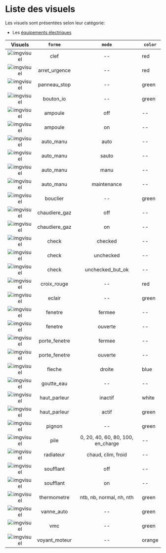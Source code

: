 # Liste des visuels


Les visuels sont présentées selon leur catégorie:

* Les [équipements électriques](visuels_electriques.md)


| Visuels | `forme` | `mode` | `color` |
|:-------:|:-----:|:----:|-------|
| ![imgvisuel](https://svn.abls-habitat.fr/repo/Watchdog/prod/Watchdogd/IHM/img/clef_red.png)  | clef | -- | red |
| ![imgvisuel](https://svn.abls-habitat.fr/repo/Watchdog/prod/Watchdogd/IHM/img/arret_urgence_red.png)  | arret_urgence | -- | red |
| ![imgvisuel](https://svn.abls-habitat.fr/repo/Watchdog/prod/Watchdogd/IHM/img/panneau_stop_red.png)  | panneau_stop | -- | green |
| ![imgvisuel](https://svn.abls-habitat.fr/repo/Watchdog/prod/Watchdogd/IHM/img/bouton_io_green.png)  | bouton_io | -- | green |
| ![imgvisuel](https://svn.abls-habitat.fr/repo/Watchdog/prod/Watchdogd/IHM/img/ampoule_off.png)  | ampoule | off | -- |
| ![imgvisuel](https://svn.abls-habitat.fr/repo/Watchdog/prod/Watchdogd/IHM/img/ampoule_on.png)  | ampoule | on | -- |
| ![imgvisuel](https://svn.abls-habitat.fr/repo/Watchdog/prod/Watchdogd/IHM/img/auto_manu_auto.png)  | auto_manu | auto | -- |
| ![imgvisuel](https://svn.abls-habitat.fr/repo/Watchdog/prod/Watchdogd/IHM/img/auto_manu_sauto.png)  | auto_manu | sauto | -- |
| ![imgvisuel](https://svn.abls-habitat.fr/repo/Watchdog/prod/Watchdogd/IHM/img/auto_manu_manu.png)  | auto_manu | manu | -- |
| ![imgvisuel](https://svn.abls-habitat.fr/repo/Watchdog/prod/Watchdogd/IHM/img/auto_manu_maintenance.png)  | auto_manu | maintenance | -- |
| ![imgvisuel](https://svn.abls-habitat.fr/repo/Watchdog/prod/Watchdogd/IHM/img/bouclier_green.png)  | bouclier | -- | green |
| ![imgvisuel](https://svn.abls-habitat.fr/repo/Watchdog/prod/Watchdogd/IHM/img/chaudiere_gaz_off.png)  | chaudiere_gaz | off | -- |
| ![imgvisuel](https://svn.abls-habitat.fr/repo/Watchdog/prod/Watchdogd/IHM/img/chaudiere_gaz_on.png)  | chaudiere_gaz | on | -- |
| ![imgvisuel](https://svn.abls-habitat.fr/repo/Watchdog/prod/Watchdogd/IHM/img/check_checked.png)  | check | checked | -- |
| ![imgvisuel](https://svn.abls-habitat.fr/repo/Watchdog/prod/Watchdogd/IHM/img/check_unchecked.png)  | check | unchecked | -- |
| ![imgvisuel](https://svn.abls-habitat.fr/repo/Watchdog/prod/Watchdogd/IHM/img/check_unchecked_but_ok.png)  | check | unchecked_but_ok | -- |
| ![imgvisuel](https://svn.abls-habitat.fr/repo/Watchdog/prod/Watchdogd/IHM/img/croix_rouge_red.png) | croix_rouge | -- | red |
| ![imgvisuel](https://svn.abls-habitat.fr/repo/Watchdog/prod/Watchdogd/IHM/img/eclair_green.png) | eclair | -- | green |
| ![imgvisuel](https://svn.abls-habitat.fr/repo/Watchdog/prod/Watchdogd/IHM/img/fenetre_fermee.png) | fenetre | fermee | -- |
| ![imgvisuel](https://svn.abls-habitat.fr/repo/Watchdog/prod/Watchdogd/IHM/img/fenetre_ouverte.png) | fenetre | ouverte | -- |
| ![imgvisuel](https://svn.abls-habitat.fr/repo/Watchdog/prod/Watchdogd/IHM/img/porte_fenetre_fermee.png) | porte_fenetre | fermee | -- |
| ![imgvisuel](https://svn.abls-habitat.fr/repo/Watchdog/prod/Watchdogd/IHM/img/porte_fenetre_ouverte.png) | porte_fenetre | ouverte | -- |
| ![imgvisuel](https://svn.abls-habitat.fr/repo/Watchdog/prod/Watchdogd/IHM/img/fleche_froite_blue.png) | fleche | droite | blue |
| ![imgvisuel](https://svn.abls-habitat.fr/repo/Watchdog/prod/Watchdogd/IHM/img/goutte_eau.png) | goutte_eau | -- | -- |
| ![imgvisuel](https://svn.abls-habitat.fr/repo/Watchdog/prod/Watchdogd/IHM/img/haut_parleur_inactif_white.png) | haut_parleur | inactif | white |
| ![imgvisuel](https://svn.abls-habitat.fr/repo/Watchdog/prod/Watchdogd/IHM/img/haut_parleur_actif_green.png) | haut_parleur | actif | green |
| ![imgvisuel](https://svn.abls-habitat.fr/repo/Watchdog/prod/Watchdogd/IHM/img/pignon_green.png) | pignon | -- | green |
| ![imgvisuel](https://svn.abls-habitat.fr/repo/Watchdog/prod/Watchdogd/IHM/img/pile_80.png) | pile | 0, 20, 40, 60, 80, 100, en_charge | -- |
| ![imgvisuel](https://svn.abls-habitat.fr/repo/Watchdog/prod/Watchdogd/IHM/img/radiateur_chaud.png) | radiateur | chaud, clim, froid | -- |
| ![imgvisuel](https://svn.abls-habitat.fr/repo/Watchdog/prod/Watchdogd/IHM/img/soufflant_off.png) | soufflant | off | -- |
| ![imgvisuel](https://svn.abls-habitat.fr/repo/Watchdog/prod/Watchdogd/IHM/img/soufflant_on.png) | soufflant | on | -- |
| ![imgvisuel](https://svn.abls-habitat.fr/repo/Watchdog/prod/Watchdogd/IHM/img/thermometre_nh_green.png) | thermometre | ntb, nb, normal, nh, nth | green |
| ![imgvisuel](https://svn.abls-habitat.fr/repo/Watchdog/prod/Watchdogd/IHM/img/vanne_auto_green.png) | vanne_auto | -- | green |
| ![imgvisuel](https://svn.abls-habitat.fr/repo/Watchdog/prod/Watchdogd/IHM/img/vmc_green.png) | vmc | -- | green |
| ![imgvisuel](https://svn.abls-habitat.fr/repo/Watchdog/prod/Watchdogd/IHM/img/voyant_moteur_orange.png) | voyant_moteur | -- | orange |


